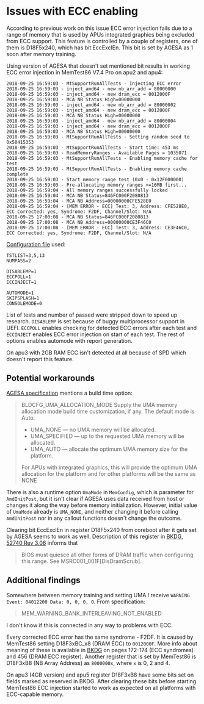 Issues with ECC enabling
========================

According to previous work on this issue ECC error injection fails due to
a range of memory that is used by APUs integrated graphics being excluded from
ECC support. This feature is controlled by a couple of registers, one of them is
D18F5x240, which has bit EccExclEn. This bit is set by AGESA as 1 soon after
memory training.

Using version of AGESA that doesn't set mentioned bit results in working
ECC error injection in MemTest86 V7.4 Pro on apu2 and apu4:

```
2018-09-25 16:59:03 - MtSupportRunAllTests - Injecting ECC error
2018-09-25 16:59:03 - inject_amd64 - new nb_arr_add = 80000000
2018-09-25 16:59:03 - inject_amd64 - new dram_ecc = 0012000F
2018-09-25 16:59:03 - MCA NB Status High=00000000
2018-09-25 16:59:03 - inject_amd64 - new nb_arr_add = 80000002
2018-09-25 16:59:03 - inject_amd64 - new dram_ecc = 0012000F
2018-09-25 16:59:03 - MCA NB Status High=00000000
2018-09-25 16:59:03 - inject_amd64 - new nb_arr_add = 80000004
2018-09-25 16:59:03 - inject_amd64 - new dram_ecc = 0012000F
2018-09-25 16:59:03 - MCA NB Status High=00000000
2018-09-25 16:59:03 - MtSupportRunAllTests - Setting random seed to 0x50415353
2018-09-25 16:59:03 - MtSupportRunAllTests - Start time: 453 ms
2018-09-25 16:59:03 - ReadMemoryRanges - Available Pages = 1035071
2018-09-25 16:59:03 - MtSupportRunAllTests - Enabling memory cache for test
2018-09-25 16:59:03 - MtSupportRunAllTests - Enabling memory cache complete
2018-09-25 16:59:03 - Start memory range test (0x0 - 0x12F000000)
2018-09-25 16:59:03 - Pre-allocating memory ranges >=16MB first...
2018-09-25 16:59:04 - All memory ranges successfully locked
2018-09-25 16:59:04 - MCA NB Status=846FC000F2080813 
2018-09-25 16:59:04 - MCA NB Address=00000000CFE528E0
2018-09-25 16:59:04 - [MEM ERROR - ECC] Test: 3, Address: CFE528E0, ECC Corrected: yes, Syndrome: F2DF, Channel/Slot: N/A
2018-09-25 17:00:08 - MCA NB Status=846FC000F2080813 
2018-09-25 17:00:08 - MCA NB Address=00000000CE3F46C0
2018-09-25 17:00:08 - [MEM ERROR - ECC] Test: 3, Address: CE3F46C0, ECC Corrected: yes, Syndrome: F2DF, Channel/Slot: N/A
```

[Configuration file](mt86.cfg) used:
```
TSTLIST=3,5,13
NUMPASS=2

DISABLEMP=1
ECCPOLL=1
ECCINJECT=1

AUTOMODE=1
SKIPSPLASH=1
CONSOLEMODE=0
```
List of tests and number of passed were stripped down to speed up research.
`DISABLEMP` is set because of buggy multiprocessor support in UEFI. `ECCPOLL`
enables checking for detected ECC errors after each test and `ECCINJECT` enables
ECC error injection on start of each test. The rest of options enables automode
with report generation.

On apu3 with 2GB RAM ECC isn't detected at all because of SPD which doesn't
report this feature.

Potential workarounds
---------------------

[AGESA specification](https://support.amd.com/TechDocs/44065_Arch2008.pdf) mentions
a build time option:
>BLDCFG_UMA_ALLOCATION_MODE
>	Supply the UMA memory allocation mode build time customization, if any.
>	The default mode is Auto.
>	* UMA_NONE — no UMA memory will be allocated.
>	* UMA_SPECIFIED — up to the requested UMA memory will be allocated.
>	* UMA_AUTO — allocate the optimum UMA memory size for the platform.
>	
>	For APUs with integrated graphics, this will provide the optimum
>	UMA allocation for the platform and for other platforms will be the
>	same as NONE

There is also a runtime option `UmaMode` in `MemConfig`, which is parameter for
`AmdInitPost`, but it isn't clear if AGESA uses data received from host or changes
it along the way before memory initialization. However, initial value of `UmaMode`
already is `UMA_NONE`, and neither changing it before calling `AmdInitPost` nor
in any callout functions doesn't change the outcome.

Clearing bit EccExclEn in register D18F5x240 from coreboot after it gets set by
AGESA seems to work as well. Description of this register in
[BKDG, 52740 Rev 3.06](https://www.amd.com/system/files/TechDocs/52740_16h_Models_30h-3Fh_BKDG.pdf)
informs that
>BIOS must quiesce all other forms of DRAM traffic when configuring this range.
>See MSRC001_001F[DisDramScrub].

Additional findings
-------------------

Somewhere between memory training and setting UMA I receive
`WARNING Event: 04012200 Data: 0, 0, 0, 0`.
From specification:
> MEM_WARNING_BANK_INTERLEAVING_NOT_ENABLED

I don't know if this is connected in any way to problems with ECC.

Every corrected ECC error has the same syndrome - F2DF. It is caused by MemTest86
setting D18F3xBC_x8 (DRAM ECC) to `0012000F`. More info about meaning of these is
available in [BKDG](https://www.amd.com/system/files/TechDocs/52740_16h_Models_30h-3Fh_BKDG.pdf)
on pages 172-174 (ECC syndromes) and 456 (DRAM ECC register). Another register
that is set by MemTest86 is D18F3xB8 (NB Array Address) as `8000000x`, where `x`
is 0, 2 and 4.

On apu3 (4GB version) and apu5 register D18F3xB8 have some bits set on fields
marked as reserved in BKDG. After clearing these bits before starting MemTest86
ECC injection started to work as expected on all platforms with ECC-capable memory.
